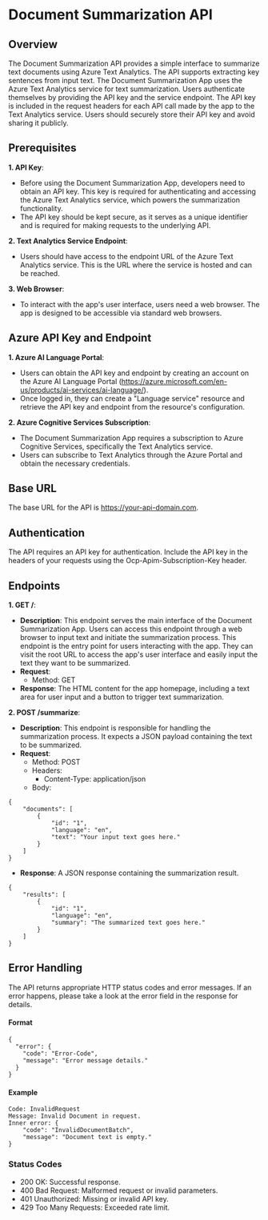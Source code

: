 # Document Summarization API

## Overview
The Document Summarization API provides a simple interface to summarize text documents using Azure Text Analytics. The API supports extracting key sentences from input text. The Document Summarization App uses the Azure Text Analytics service for text summarization. Users authenticate themselves by providing the API key and the service endpoint. The API key is included in the request headers for each API call made by the app to the Text Analytics service. Users should securely store their API key and avoid sharing it publicly.

## Prerequisites
**1. API Key**:
- Before using the Document Summarization App, developers need to obtain an API key. This key is required for authenticating and accessing the Azure Text Analytics service, which powers the summarization functionality.
- The API key should be kept secure, as it serves as a unique identifier and is required for making requests to the underlying API.

**2. Text Analytics Service Endpoint**:
- Users should have access to the endpoint URL of the Azure Text Analytics service. This is the URL where the service is hosted and can be reached.

**3. Web Browser**:
- To interact with the app's user interface, users need a web browser. The app is designed to be accessible via standard web browsers.

## Azure API Key and Endpoint
**1. Azure AI Language Portal**:
- Users can obtain the API key and endpoint by creating an account on the Azure AI Language Portal (https://azure.microsoft.com/en-us/products/ai-services/ai-language/).
- Once logged in, they can create a "Language service" resource and retrieve the API key and endpoint from the resource's configuration.

**2. Azure Cognitive Services Subscription**:
- The Document Summarization App requires a subscription to Azure Cognitive Services, specifically the Text Analytics service.
- Users can subscribe to Text Analytics through the Azure Portal and obtain the necessary credentials.

## Base URL
The base URL for the API is https://your-api-domain.com.

## Authentication
The API requires an API key for authentication. Include the API key in the headers of your requests using the Ocp-Apim-Subscription-Key header.

## Endpoints
**1. GET /**:
- **Description**: This endpoint serves the main interface of the Document Summarization App. Users can access this endpoint through a web browser to input text and initiate the summarization process. This endpoint is the entry point for users interacting with the app. They can visit the root URL to access the app's user interface and easily input the text they want to be summarized.
- **Request**:
  - Method: GET
- **Response**: The HTML content for the app homepage, including a text area for user input and a button to trigger text summarization.

**2. POST /summarize**:
- **Description**: This endpoint is responsible for handling the summarization process. It expects a JSON payload containing the text to be summarized.
- **Request**:
  - Method: POST
  - Headers:
    - Content-Type: application/json
  - Body:
```
{
    "documents": [
        {
            "id": "1",
            "language": "en",
            "text": "Your input text goes here."
        }
    ]
}
```
- **Response**: A JSON response containing the summarization result.
```
{
    "results": [
        {
            "id": "1",
            "language": "en",
            "summary": "The summarized text goes here."
        }
    ]
}
```
## Error Handling
The API returns appropriate HTTP status codes and error messages. If an error happens, please take a look at the error field in the response for details.
#### Format
```
{
  "error": {
    "code": "Error-Code",
    "message": "Error message details."
  }
}
```
#### Example
```
Code: InvalidRequest
Message: Invalid Document in request.
Inner error: {
    "code": "InvalidDocumentBatch",
    "message": "Document text is empty."
}
```

### Status Codes
- 200 OK: Successful response.
- 400 Bad Request: Malformed request or invalid parameters.
- 401 Unauthorized: Missing or invalid API key.
- 429 Too Many Requests: Exceeded rate limit.
